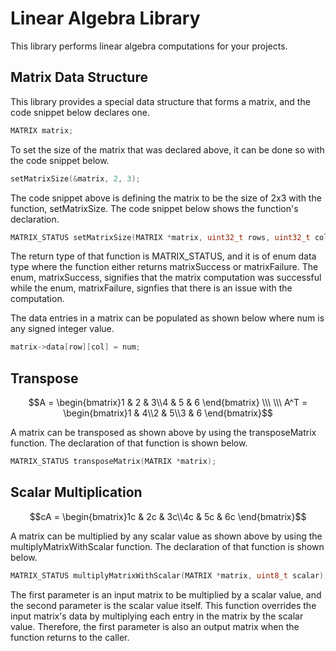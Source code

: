 # Linear Algebra Library
This library performs linear algebra computations for your projects.

## Matrix Data Structure
This library provides a special data structure that forms a matrix, and the code snippet below declares one.

```C
MATRIX matrix;
```

To set the size of the matrix that was declared above, it can be done so with the code snippet below.

```C
setMatrixSize(&matrix, 2, 3);
```

The code snippet above is defining the matrix to be the size of 2x3 with the function, setMatrixSize. The code snippet below shows the function's declaration.

```C
MATRIX_STATUS setMatrixSize(MATRIX *matrix, uint32_t rows, uint32_t columns);
```

The return type of that function is MATRIX_STATUS, and it is of enum data type where the function either returns matrixSuccess or matrixFailure. The enum, matrixSuccess, signifies that the matrix computation was successful while the enum, matrixFailure, signfies that there is an issue with the computation.

The data entries in a matrix can be populated as shown below where num is any signed integer value.

```C
matrix->data[row][col] = num;
```

## Transpose
```math
A = \begin{bmatrix}1 & 2 & 3\\4 & 5 & 6 \end{bmatrix} \\\ \\\ A^T = \begin{bmatrix}1 & 4\\2 & 5\\3 & 6 \end{bmatrix}
```

A matrix can be transposed as shown above by using the transposeMatrix function. The declaration of that function is shown below.

```C
MATRIX_STATUS transposeMatrix(MATRIX *matrix);
```

## Scalar Multiplication
```math
cA = \begin{bmatrix}1c & 2c & 3c\\4c & 5c & 6c \end{bmatrix}
```
A matrix can be multiplied by any scalar value as shown above by using the multiplyMatrixWithScalar function. The declaration of that function is shown below.

```c
MATRIX_STATUS multiplyMatrixWithScalar(MATRIX *matrix, uint8_t scalar);
```

The first parameter is an input matrix to be multiplied by a scalar value, and the second parameter is the scalar value itself. This function overrides the input matrix's data by multiplying each entry in the matrix by the scalar value. Therefore, the first parameter is also an output matrix when the function returns to the caller.
